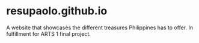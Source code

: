 # resupaolo.github.io
A website that showcases the different treasures Philippines has to offer. In fulfillment for ARTS 1 final project.
